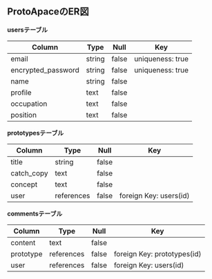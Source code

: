## ProtoApaceのER図
  
**usersテーブル**

| Column             | Type   | Null  | Key              |
| ------------------ | ------ | ----- | ---------------- |
| email              | string | false | uniqueness: true |
| encrypted_password | string | false | uniqueness: true |
| name               | string | false |                  |
| profile            | text   | false |                  |
| occupation         | text   | false |                  |
| position           | text   | false |                  |


**prototypesテーブル**

| Column     | Type       | Null  | Key                    |
| ---------- | ---------- | ----- | ---------------------- |
| title      | string     | false |                        |
| catch_copy | text       | false |                        |
| concept    | text       | false |                        |
| user       | references | false | foreign Key: users(id) |


**commentsテーブル**

| Column    | Type       | Null  | Key                         |
| --------- | ---------- | ----- | --------------------------- |
| content   | text       | false |                             |
| prototype | references | false | foreign Key: prototypes(id) |
| user      | references | false | foreign Key: users(id)      |

